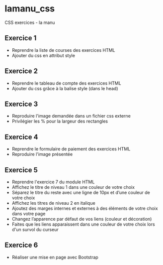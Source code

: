 # lamanu_css
CSS exercices - la manu  
## Exercice 1  
- Reprendre la liste de courses des exercices HTML
- Ajouter du css en attribut style  
## Exercice 2  
- Reprendre le tableau de compte des exercices HTML
- Ajouter du css grâce à la balise style (dans le head)  
## Exercice 3  
- Reproduire l'image demandée dans un fichier css externe
- Privilégier les % pour la largeur des rectangles  
## Exercice 4  
- Reprendre le formulaire de paiement des exercices HTML
- Reproduire l'image présentée
## Exercice 5  
- Reprendre l'exercice 7 du module HTML
- Affichez le titre de niveau 1 dans une couleur de votre choix
- Séparez le titre du reste avec une ligne de 10px et d’une couleur de votre choix
- Affichez les titres de niveau 2 en italique
- Ajoutez des marges internes et externes à des éléments de votre choix dans votre page
- Changez l’apparence par défaut de vos liens (couleur et décoration)
- Faites que les liens apparaissent dans une couleur de votre choix lors d'un survol du curseur
## Exercice 6  
- Réaliser une mise en page avec Bootstrap